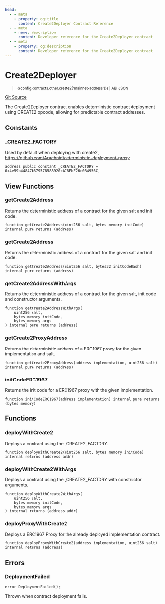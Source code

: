 ```yaml
---
head:
  - - meta
    - property: og:title
      content: Create2Deployer Contract Reference
  - - meta
    - name: description
      content: Developer reference for the Create2Deployer contract
  - - meta
    - property: og:description
      content: Developer reference for the Create2Deployer contract
---
```


<script setup>
  import config from '@berachain/config/constants.json';
</script>

# Create2Deployer

> <small><a target="_blank" :href="config.mainnet.dapps.berascan.url + 'address/' + config.contracts.other.create2['mainnet-address']">{{config.contracts.other.create2['mainnet-address']}}</a><span v-if="config.contracts.other.create2.abi">&nbsp;|&nbsp;<a target="_blank" :href="config.contracts.other.create2.abi">ABI JSON</a></span></small>

[Git Source](https://github.com/berachain/contracts/blob/main/src/base/Create2Deployer.sol)

The Create2Deployer contract enables deterministic contract deployment using CREATE2 opcode, allowing for predictable contract addresses.

## Constants

### _CREATE2_FACTORY
Used by default when deploying with create2, https://github.com/Arachnid/deterministic-deployment-proxy.

```solidity
address public constant _CREATE2_FACTORY = 0x4e59b44847b379578588920cA78FbF26c0B4956C;
```

## View Functions

### getCreate2Address
Returns the deterministic address of a contract for the given salt and init code.

```solidity
function getCreate2Address(uint256 salt, bytes memory initCode) internal pure returns (address)
```

### getCreate2Address
Returns the deterministic address of a contract for the given salt and init code.

```solidity
function getCreate2Address(uint256 salt, bytes32 initCodeHash) internal pure returns (address)
```

### getCreate2AddressWithArgs
Returns the deterministic address of a contract for the given salt, init code and constructor arguments.

```solidity
function getCreate2AddressWithArgs(
    uint256 salt,
    bytes memory initCode,
    bytes memory args
) internal pure returns (address)
```

### getCreate2ProxyAddress
Returns the deterministic address of a ERC1967 proxy for the given implementation and salt.

```solidity
function getCreate2ProxyAddress(address implementation, uint256 salt) internal pure returns (address)
```

### initCodeERC1967
Returns the init code for a ERC1967 proxy with the given implementation.

```solidity
function initCodeERC1967(address implementation) internal pure returns (bytes memory)
```

## Functions

### deployWithCreate2
Deploys a contract using the _CREATE2_FACTORY.

```solidity
function deployWithCreate2(uint256 salt, bytes memory initCode) internal returns (address addr)
```

### deployWithCreate2WithArgs
Deploys a contract using the _CREATE2_FACTORY with constructor arguments.

```solidity
function deployWithCreate2WithArgs(
    uint256 salt,
    bytes memory initCode,
    bytes memory args
) internal returns (address addr)
```

### deployProxyWithCreate2
Deploys a ERC1967 Proxy for the already deployed implementation contract.

```solidity
function deployProxyWithCreate2(address implementation, uint256 salt) internal returns (address)
```

## Errors

### DeploymentFailed
```solidity
error DeploymentFailed();
```
Thrown when contract deployment fails.
